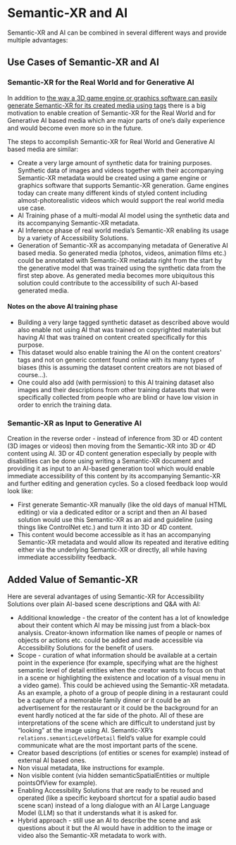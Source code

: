 # Semantic-XR and AI
Semantic-XR and AI can be combined in several different ways and provide multiple advantages:

## Use Cases of Semantic-XR and AI

### Semantic-XR for the Real World and for Generative AI
In addition to [the way a 3D game engine or graphics software can easily generate Semantic-XR for its created media using tags](/Implementation/semanticXrTagsBasedApproach.md) there is a big motivation to enable creation of Semantic-XR for the Real World and for Generative AI based media which are major parts of one’s daily experience and would become even more so in the future.

The steps to accomplish Semantic-XR for Real World and Generative AI based media are similar:
* Create a very large amount of synthetic data for training purposes. Synthetic data of images and videos together with their accompanying Semantic-XR metadata would be created using a game engine or graphics software that supports Semantic-XR generation. Game engines today can create many different kinds of styled content including almost-photorealistic videos which would support the real world media use case.
* AI Training phase of a multi-modal AI model using the synthetic data and its accompanying Semantic-XR metadata.
* AI Inference phase of real world media’s Semantic-XR enabling its usage by a variety of Accessibility Solutions.
* Generation of Semantic-XR as accompanying metadata of Generative AI based media. So generated media (photos, videos, animation films etc.) could be annotated with Semantic-XR metadata right from the start by the generative model that was trained using the synthetic data from the first step above. As generated media becomes more ubiquitous this solution could contribute to the accessibility of such AI-based generated media.

#### Notes on the above AI training phase
* Building a very large tagged synthetic dataset as described above would also enable not using AI that was trained on copyrighted materials but having AI that was trained on content created specifically for this purpose.
* This dataset would also enable training the AI on the content creators' tags and not on generic content found online with its many types of biases (this is assuming the dataset content creators are not biased of course...).
* One could also add (with permission) to this AI training dataset also images and their descriptions from other training datasets that were specifically collected from people who are blind or have low vision in order to enrich the training data.


### Semantic-XR as Input to Generative AI
Creation in the reverse order - instead of inference from 3D or 4D content (3D images or videos) then moving from the Semantic-XR into 3D or 4D content using AI. 3D or 4D content generation especially by people with disabilities can be done using writing a Semantic-XR document and providing it as input to an AI-based generation tool which would enable immediate accessibility of this content by its accompanying Semantic-XR and further editing and generation cycles. So a closed feedback loop would look like:
* First generate Semantic-XR manually (like the old days of manual HTML editing) or via a dedicated editor or a script and then an AI based solution would use this Semantic-XR as an aid and guideline (using things like ControlNet etc.) and turn it into 3D or 4D content.
* This content would become accessible as it has an accompanying Semantic-XR metadata and would allow its repeated and iterative editing either via the underlying Semantic-XR or directly, all while having immediate accessibility feedback.

## Added Value of Semantic-XR
Here are several advantages of using Semantic-XR for Accessibility Solutions over plain AI-based scene descriptions and Q&A with AI:
* Additional knowledge - the creator of the content has a lot of knowledge about their content which AI may be missing just from a black-box analysis. Creator-known information like names of people or names of objects or actions etc. could be added and made accessible via Accessibility Solutions for the benefit of users.
* Scope - curation of what information should be available at a certain point in the experience (for example, specifying what are the highest semantic level of detail entities when the creator wants to focus on that in a scene or highlighting the existence and location of a visual menu in a video game). This could be achieved using the Semantic-XR metadata. As an example, a photo of a group of people dining in a restaurant could be a capture of a memorable family dinner or it could be an advertisement for the restaurant or it could be the background for an event hardly noticed at the far side of the photo. All of these are interpretations of the scene which are difficult to understand just by “looking” at the image using AI. Semantic-XR’s  `relations.semanticLevelOfDetail` field’s value for example could communicate what are the most important parts of the scene.
* Creator based descriptions (of entities or scenes for example) instead of external AI based ones.
* Non visual metadata, like instructions for example.
* Non visible content (via hidden semanticSpatialEntities or multiple pointsOfView for example).
* Enabling Accessibility Solutions that are ready to be reused and operated (like a specific keyboard shortcut for a spatial audio based scene scan) instead of a long dialogue with an AI Large Language Model (LLM) so that it understands what it is asked for.
* Hybrid approach - still use an AI to describe the scene and ask questions about it but the AI would have in addition to the image or video also the Semantic-XR metadata to work with.
